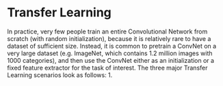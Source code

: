 # Transfer Learning

In practice, very few people train an entire 
Convolutional Network from scratch (with random 
initialization), because it is relatively rare to have a dataset of sufficient size. 
Instead, it is common to pretrain a ConvNet on a very large dataset (e.g. ImageNet, 
which contains 1.2 million images with 1000 categories), and then use the ConvNet either as an 
initialization or a fixed feature extractor for the task of interest. The three major Transfer 
Learning scenarios look as follows:
1. 